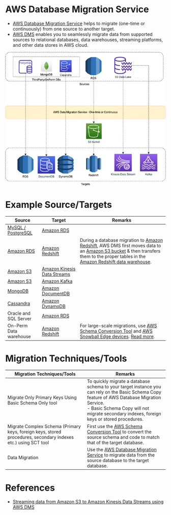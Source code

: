 # AWS Database Migration Service
- [AWS Database Migration Service](https://aws.amazon.com/dms/) helps to migrate (one-time or continuously) from one source to another target.
- [AWS DMS]() enables you to seamlessly migrate data from supported sources to relational databases, data warehouses, streaming platforms, and other data stores in AWS cloud.

![](AWSDMS.png)

# Example Source/Targets

| Source                                                                                | Target                                                                                     | Remarks                                                                                                                                                                                                                                                                                                                                                 |
|---------------------------------------------------------------------------------------|--------------------------------------------------------------------------------------------|---------------------------------------------------------------------------------------------------------------------------------------------------------------------------------------------------------------------------------------------------------------------------------------------------------------------------------------------------------|
| [MySQL / PostgreSQL](../../../../HLD-System-Designs/3_Databases/7_SQL-Databases/Readme.md)        | [Amazon RDS](../../../1_Databases/AmazonRDS/Readme.md)                              |                                                                                                                                                                                                                                                                                                                                                         |
| [Amazon RDS](../../../1_Databases/AmazonRDS/Readme.md)                         | [Amazon Redshift](../../DataStorage/DataWarehouses/AmazonRedshift.md)                      | During a database migration to [Amazon Redshift](../../DataStorage/DataWarehouses/AmazonRedshift.md), AWS DMS first moves data to an [Amazon S3 bucket](../../../6_FileStorages/3_S3ObjectStorage/Readme.md) & then transfers them to the proper tables in the [Amazon Redshift data warehouse](../../DataStorage/DataWarehouses/AmazonRedshift.md). |
| [Amazon S3](../../../6_FileStorages/3_S3ObjectStorage/Readme.md)                   | [Amazon Kinesis Data Streams](../../../4_MessageBrokers/AmazonKinesis/Readme.md)    |                                                                                                                                                                                                                                                                                                                                                         |
| [Amazon S3](../../../6_FileStorages/3_S3ObjectStorage/Readme.md)                   | [Amazon Kafka](../../../4_MessageBrokers/AmazonKinesis/Readme.md) |                                                                                                                                                                                                                                                                                                                                                         |
| [MongoDB](../../../../HLD-System-Designs/3_Databases/10_Document-Databases/MongoAtlas/Readme.md)            | [Amazon DocumentDB](../../../1_Databases/AmazonDocumentDB.md)                       |                                                                                                                                                                                                                                                                                                                                                         |
| [Cassandra](../../../../HLD-System-Designs/3_Databases/11_WideColumn-Databases/ApacheCasandra.md) | [Amazon DynamoDB](../../../1_Databases/AmazonDynamoDB/Readme.md)                    |                                                                                                                                                                                                                                                                                                                                                         |
| Oracle and SQL Server                                                                 | [Amazon RDS](../../../1_Databases/AmazonRDS/Readme.md)                              |                                                                                                                                                                                                                                                                                                                                                         |
| On-Perm Data warehouse                                                                | [Amazon Redshift](../../DataStorage/DataWarehouses/AmazonRedshift.md)                      | For large-scale migrations, use [AWS Schema Conversion Tool](AWSSCT.md) and [AWS Snowball Edge devices](../../../14_DataTransferMigrationServices/AWSSnowFamily.md). [Read more](https://docs.aws.amazon.com/SchemaConversionTool/latest/userguide/agents.dw.html).                                                                                     |

# Migration Techniques/Tools

| Migration Techniques/Tools                                                                                    | Remarks                                                                                                                                                                                                                                      |
|---------------------------------------------------------------------------------------------------------------|----------------------------------------------------------------------------------------------------------------------------------------------------------------------------------------------------------------------------------------------|
| Migrate Only Primary Keys Using Basic Schema Only tool                                                        | To quickly migrate a database schema to your target instance you can rely on the Basic Schema Copy feature of AWS Database Migration Service.<br/>- Basic Schema Copy will not migrate secondary indexes, foreign keys or stored procedures. |
| Migrate Complex Schema (Primary keys, foreign keys, stored procedures, secondary indexes etc.) using SCT tool | First use the [AWS Schema Conversion Tool](AWSSCT.md) to convert the source schema and code to match that of the target database.                                                                                                            |
| Data Migration                                                                                                | Use the [AWS Database Migration Service]() to migrate data from the source database to the target database.                                                                                                                                  |

# References
- [Streaming data from Amazon S3 to Amazon Kinesis Data Streams using AWS DMS](https://aws.amazon.com/blogs/big-data/streaming-data-from-amazon-s3-to-amazon-kinesis-data-streams-using-aws-dms/)
